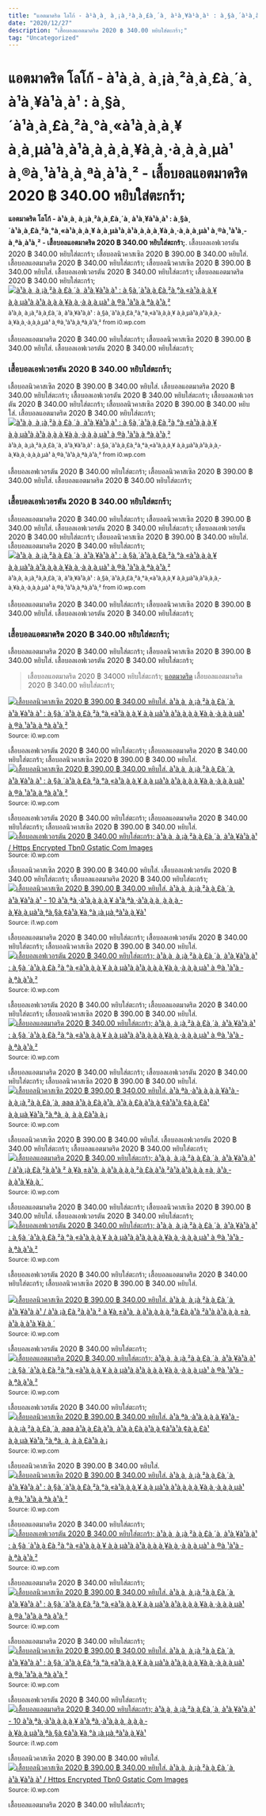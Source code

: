```yaml
---
title: "แอตมาดริด โลโก้ - à¹à¸­à¸ à¸¡à¸²à¸à¸£à¸´à¸ à¹à¸¥à¹à¸à¹ : à¸§à¸´à¹à¸à¸£à¸²à¸°à¸«à¹à¸à¸­à¸¥ à¸à¸µà¹à¸à¹à¸à¸à¸­à¸¥à¸à¸·à¸à¸à¸µà¹ à¸®à¸¹à¹à¸­à¸ªà¸à¹à¸² - เสื้อบอลแอตมาดริด 2020 ฿ 340.00 หยิบใส่ตะกร้า;"
date: "2020/12/27"
description: "เสื้อบอลแอตมาดริด 2020 ฿ 340.00 หยิบใส่ตะกร้า;"
tag: "Uncategorized"
---
```


# แอตมาดริด โลโก้ - à¹à¸­à¸ à¸¡à¸²à¸à¸£à¸´à¸ à¹à¸¥à¹à¸à¹ : à¸§à¸´à¹à¸à¸£à¸²à¸°à¸«à¹à¸à¸­à¸¥ à¸à¸µà¹à¸à¹à¸à¸à¸­à¸¥à¸à¸·à¸à¸à¸µà¹ à¸®à¸¹à¹à¸­à¸ªà¸à¹à¸² - เสื้อบอลแอตมาดริด 2020 ฿ 340.00 หยิบใส่ตะกร้า;
**แอตมาดริด โลโก้ - à¹à¸­à¸ à¸¡à¸²à¸à¸£à¸´à¸ à¹à¸¥à¹à¸à¹ : à¸§à¸´à¹à¸à¸£à¸²à¸°à¸«à¹à¸à¸­à¸¥ à¸à¸µà¹à¸à¹à¸à¸à¸­à¸¥à¸à¸·à¸à¸à¸µà¹ à¸®à¸¹à¹à¸­à¸ªà¸à¹à¸² - เสื้อบอลแอตมาดริด 2020 ฿ 340.00 หยิบใส่ตะกร้า;**. เสื้อบอลเอฟเวอรตัน 2020 ฿ 340.00 หยิบใส่ตะกร้า; เสื้อบอลนิวคาสเซิล 2020 ฿ 390.00 ฿ 340.00 หยิบใส่. เสื้อบอลแอตมาดริด 2020 ฿ 340.00 หยิบใส่ตะกร้า;
เสื้อบอลนิวคาสเซิล 2020 ฿ 390.00 ฿ 340.00 หยิบใส่. เสื้อบอลเอฟเวอรตัน 2020 ฿ 340.00 หยิบใส่ตะกร้า; เสื้อบอลแอตมาดริด 2020 ฿ 340.00 หยิบใส่ตะกร้า;
[![à¹à¸­à¸ à¸¡à¸²à¸à¸£à¸´à¸ à¹à¸¥à¹à¸à¹ : à¸§à¸´à¹à¸à¸£à¸²à¸°à¸«à¹à¸à¸­à¸¥ à¸à¸µà¹à¸à¹à¸à¸à¸­à¸¥à¸à¸·à¸à¸à¸µà¹ à¸®à¸¹à¹à¸­à¸ªà¸à¹à¸²](https://i0.wp.com/mm88up.com/wp-content/uploads/2020/08/To-night-1024x683.jpg "à¹à¸­à¸ à¸¡à¸²à¸à¸£à¸´à¸ à¹à¸¥à¹à¸à¹ : à¸§à¸´à¹à¸à¸£à¸²à¸°à¸«à¹à¸à¸­à¸¥ à¸à¸µà¹à¸à¹à¸à¸à¸­à¸¥à¸à¸·à¸à¸à¸µà¹ à¸®à¸¹à¹à¸­à¸ªà¸à¹à¸²")](https://i0.wp.com/mm88up.com/wp-content/uploads/2020/08/To-night-1024x683.jpg)
<small>à¹à¸­à¸ à¸¡à¸²à¸à¸£à¸´à¸ à¹à¸¥à¹à¸à¹ : à¸§à¸´à¹à¸à¸£à¸²à¸°à¸«à¹à¸à¸­à¸¥ à¸à¸µà¹à¸à¹à¸à¸à¸­à¸¥à¸à¸·à¸à¸à¸µà¹ à¸®à¸¹à¹à¸­à¸ªà¸à¹à¸² from i0.wp.com</small>

เสื้อบอลแอตมาดริด 2020 ฿ 340.00 หยิบใส่ตะกร้า; เสื้อบอลนิวคาสเซิล 2020 ฿ 390.00 ฿ 340.00 หยิบใส่. เสื้อบอลเอฟเวอรตัน 2020 ฿ 340.00 หยิบใส่ตะกร้า;

### เสื้อบอลเอฟเวอรตัน 2020 ฿ 340.00 หยิบใส่ตะกร้า;
เสื้อบอลนิวคาสเซิล 2020 ฿ 390.00 ฿ 340.00 หยิบใส่. เสื้อบอลแอตมาดริด 2020 ฿ 340.00 หยิบใส่ตะกร้า; เสื้อบอลเอฟเวอรตัน 2020 ฿ 340.00 หยิบใส่ตะกร้า;
เสื้อบอลเอฟเวอรตัน 2020 ฿ 340.00 หยิบใส่ตะกร้า; เสื้อบอลนิวคาสเซิล 2020 ฿ 390.00 ฿ 340.00 หยิบใส่. เสื้อบอลแอตมาดริด 2020 ฿ 340.00 หยิบใส่ตะกร้า;
[![à¹à¸­à¸ à¸¡à¸²à¸à¸£à¸´à¸ à¹à¸¥à¹à¸à¹ : à¸§à¸´à¹à¸à¸£à¸²à¸°à¸«à¹à¸à¸­à¸¥ à¸à¸µà¹à¸à¹à¸à¸à¸­à¸¥à¸à¸·à¸à¸à¸µà¹ à¸®à¸¹à¹à¸­à¸ªà¸à¹à¸²](https://i0.wp.com/mm88up.com/wp-content/uploads/2020/08/To-night-1024x683.jpg "à¹à¸­à¸ à¸¡à¸²à¸à¸£à¸´à¸ à¹à¸¥à¹à¸à¹ : à¸§à¸´à¹à¸à¸£à¸²à¸°à¸«à¹à¸à¸­à¸¥ à¸à¸µà¹à¸à¹à¸à¸à¸­à¸¥à¸à¸·à¸à¸à¸µà¹ à¸®à¸¹à¹à¸­à¸ªà¸à¹à¸²")](https://i0.wp.com/mm88up.com/wp-content/uploads/2020/08/To-night-1024x683.jpg)
<small>à¹à¸­à¸ à¸¡à¸²à¸à¸£à¸´à¸ à¹à¸¥à¹à¸à¹ : à¸§à¸´à¹à¸à¸£à¸²à¸°à¸«à¹à¸à¸­à¸¥ à¸à¸µà¹à¸à¹à¸à¸à¸­à¸¥à¸à¸·à¸à¸à¸µà¹ à¸®à¸¹à¹à¸­à¸ªà¸à¹à¸² from i0.wp.com</small>

เสื้อบอลเอฟเวอรตัน 2020 ฿ 340.00 หยิบใส่ตะกร้า; เสื้อบอลนิวคาสเซิล 2020 ฿ 390.00 ฿ 340.00 หยิบใส่. เสื้อบอลแอตมาดริด 2020 ฿ 340.00 หยิบใส่ตะกร้า;

### เสื้อบอลเอฟเวอรตัน 2020 ฿ 340.00 หยิบใส่ตะกร้า;
เสื้อบอลแอตมาดริด 2020 ฿ 340.00 หยิบใส่ตะกร้า; เสื้อบอลนิวคาสเซิล 2020 ฿ 390.00 ฿ 340.00 หยิบใส่. เสื้อบอลเอฟเวอรตัน 2020 ฿ 340.00 หยิบใส่ตะกร้า;
เสื้อบอลเอฟเวอรตัน 2020 ฿ 340.00 หยิบใส่ตะกร้า; เสื้อบอลนิวคาสเซิล 2020 ฿ 390.00 ฿ 340.00 หยิบใส่. เสื้อบอลแอตมาดริด 2020 ฿ 340.00 หยิบใส่ตะกร้า;
[![à¹à¸­à¸ à¸¡à¸²à¸à¸£à¸´à¸ à¹à¸¥à¹à¸à¹ : à¸§à¸´à¹à¸à¸£à¸²à¸°à¸«à¹à¸à¸­à¸¥ à¸à¸µà¹à¸à¹à¸à¸à¸­à¸¥à¸à¸·à¸à¸à¸µà¹ à¸®à¸¹à¹à¸­à¸ªà¸à¹à¸²](https://i0.wp.com/xn--q3cabh9bbo0cyb4bzp.com/wp-content/uploads/2019/02/à¸ªà¸à¸´à¸à¸´à¸à¸²à¸£à¸à¸à¸à¸±à¸à¸à¸­à¸-à¹à¸£à¸­à¸±à¸¥-à¹à¸à¸à¸´à¸ª-Vs-à¹à¸­à¸à¹à¸¥à¸à¸´à¹à¸à¹-à¸¡à¸²à¸à¸£à¸´à¸.jpg "à¹à¸­à¸ à¸¡à¸²à¸à¸£à¸´à¸ à¹à¸¥à¹à¸à¹ : à¸§à¸´à¹à¸à¸£à¸²à¸°à¸«à¹à¸à¸­à¸¥ à¸à¸µà¹à¸à¹à¸à¸à¸­à¸¥à¸à¸·à¸à¸à¸µà¹ à¸®à¸¹à¹à¸­à¸ªà¸à¹à¸²")](https://i0.wp.com/xn--q3cabh9bbo0cyb4bzp.com/wp-content/uploads/2019/02/à¸ªà¸à¸´à¸à¸´à¸à¸²à¸£à¸à¸à¸à¸±à¸à¸à¸­à¸-à¹à¸£à¸­à¸±à¸¥-à¹à¸à¸à¸´à¸ª-Vs-à¹à¸­à¸à¹à¸¥à¸à¸´à¹à¸à¹-à¸¡à¸²à¸à¸£à¸´à¸.jpg)
<small>à¹à¸­à¸ à¸¡à¸²à¸à¸£à¸´à¸ à¹à¸¥à¹à¸à¹ : à¸§à¸´à¹à¸à¸£à¸²à¸°à¸«à¹à¸à¸­à¸¥ à¸à¸µà¹à¸à¹à¸à¸à¸­à¸¥à¸à¸·à¸à¸à¸µà¹ à¸®à¸¹à¹à¸­à¸ªà¸à¹à¸² from i0.wp.com</small>

เสื้อบอลแอตมาดริด 2020 ฿ 340.00 หยิบใส่ตะกร้า; เสื้อบอลนิวคาสเซิล 2020 ฿ 390.00 ฿ 340.00 หยิบใส่. เสื้อบอลเอฟเวอรตัน 2020 ฿ 340.00 หยิบใส่ตะกร้า;

### เสื้อบอลแอตมาดริด 2020 ฿ 340.00 หยิบใส่ตะกร้า;
เสื้อบอลแอตมาดริด 2020 ฿ 340.00 หยิบใส่ตะกร้า; เสื้อบอลนิวคาสเซิล 2020 ฿ 390.00 ฿ 340.00 หยิบใส่. เสื้อบอลเอฟเวอรตัน 2020 ฿ 340.00 หยิบใส่ตะกร้า;

> เสื้อบอลแอตมาดริด 2020 ฿ 34000 หยิบใส่ตะกร้า; [แอตมาดริด](https://ijun.pages.dev/posts/) เสื้อบอลแอตมาดริด 2020 ฿ 340.00 หยิบใส่ตะกร้า;

[![เสื้อบอลนิวคาสเซิล 2020 ฿ 390.00 ฿ 340.00 หยิบใส่. à¹à¸­à¸ à¸¡à¸²à¸à¸£à¸´à¸ à¹à¸¥à¹à¸à¹ : à¸§à¸´à¹à¸à¸£à¸²à¸°à¸«à¹à¸à¸­à¸¥ à¸à¸µà¹à¸à¹à¸à¸à¸­à¸¥à¸à¸·à¸à¸à¸µà¹ à¸®à¸¹à¹à¸­à¸ªà¸à¹à¸²](https://i1.wp.com/tse2.mm.bing.net/th?id=OIP.jPQfhz31VOU-_pRecgigDQHaC-&amp;pid=15.1 "à¹à¸­à¸ à¸¡à¸²à¸à¸£à¸´à¸ à¹à¸¥à¹à¸à¹ : à¸§à¸´à¹à¸à¸£à¸²à¸°à¸«à¹à¸à¸­à¸¥ à¸à¸µà¹à¸à¹à¸à¸à¸­à¸¥à¸à¸·à¸à¸à¸µà¹ à¸®à¸¹à¹à¸­à¸ªà¸à¹à¸²")](https://i0.wp.com/xn--q3cabh9bbo0cyb4bzp.com/wp-content/uploads/2019/02/à¸ªà¸à¸´à¸à¸´à¸à¸²à¸£à¸à¸à¸à¸±à¸à¸à¸­à¸-à¹à¸£à¸­à¸±à¸¥-à¹à¸à¸à¸´à¸ª-Vs-à¹à¸­à¸à¹à¸¥à¸à¸´à¹à¸à¹-à¸¡à¸²à¸à¸£à¸´à¸.jpg)
<small>Source: i0.wp.com</small>

เสื้อบอลเอฟเวอรตัน 2020 ฿ 340.00 หยิบใส่ตะกร้า; เสื้อบอลแอตมาดริด 2020 ฿ 340.00 หยิบใส่ตะกร้า; เสื้อบอลนิวคาสเซิล 2020 ฿ 390.00 ฿ 340.00 หยิบใส่.
[![เสื้อบอลนิวคาสเซิล 2020 ฿ 390.00 ฿ 340.00 หยิบใส่. à¹à¸­à¸ à¸¡à¸²à¸à¸£à¸´à¸ à¹à¸¥à¹à¸à¹ : à¸§à¸´à¹à¸à¸£à¸²à¸°à¸«à¹à¸à¸­à¸¥ à¸à¸µà¹à¸à¹à¸à¸à¸­à¸¥à¸à¸·à¸à¸à¸µà¹ à¸®à¸¹à¹à¸­à¸ªà¸à¹à¸²](https://i0.wp.com/tse3.mm.bing.net/th?id=OIP.tHtR_TacCIaOq0-Z4cNb1wHaEK&amp;pid=15.1 "à¹à¸­à¸ à¸¡à¸²à¸à¸£à¸´à¸ à¹à¸¥à¹à¸à¹ : à¸§à¸´à¹à¸à¸£à¸²à¸°à¸«à¹à¸à¸­à¸¥ à¸à¸µà¹à¸à¹à¸à¸à¸­à¸¥à¸à¸·à¸à¸à¸µà¹ à¸®à¸¹à¹à¸­à¸ªà¸à¹à¸²")](https://i0.wp.com/livescorethai.net/files/ovjbclrdoquotjpdnths/LST_MATCH2020_X8.jpg)
<small>Source: i0.wp.com</small>

เสื้อบอลเอฟเวอรตัน 2020 ฿ 340.00 หยิบใส่ตะกร้า; เสื้อบอลแอตมาดริด 2020 ฿ 340.00 หยิบใส่ตะกร้า; เสื้อบอลนิวคาสเซิล 2020 ฿ 390.00 ฿ 340.00 หยิบใส่.
[![เสื้อบอลเอฟเวอรตัน 2020 ฿ 340.00 หยิบใส่ตะกร้า; à¹à¸­à¸ à¸¡à¸²à¸à¸£à¸´à¸ à¹à¸¥à¹à¸à¹ / Https Encrypted Tbn0 Gstatic Com Images](https://i1.wp.com/tse4.mm.bing.net/th?id=OIP.G8lYGV9W4SYkFFohgAMV9AHaJU&amp;pid=15.1 "à¹à¸­à¸ à¸¡à¸²à¸à¸£à¸´à¸ à¹à¸¥à¹à¸à¹ / Https Encrypted Tbn0 Gstatic Com Images")](https://i0.wp.com/www.bkkballshop.com/wp-content/uploads/2019/09/à¹à¸ªà¸·à¹à¸­à¸à¸­à¸¥-Atletico-Madrid-Away-à¹à¸­à¸à¹à¸¥à¸à¸´à¹à¸à¹-à¸¡à¸²à¸à¸£à¸´à¸-à¹à¸¢à¸·à¸­à¸-201920-01.jpg)
<small>Source: i0.wp.com</small>

เสื้อบอลนิวคาสเซิล 2020 ฿ 390.00 ฿ 340.00 หยิบใส่. เสื้อบอลเอฟเวอรตัน 2020 ฿ 340.00 หยิบใส่ตะกร้า; เสื้อบอลแอตมาดริด 2020 ฿ 340.00 หยิบใส่ตะกร้า;
[![เสื้อบอลนิวคาสเซิล 2020 ฿ 390.00 ฿ 340.00 หยิบใส่. à¹à¸­à¸ à¸¡à¸²à¸à¸£à¸´à¸ à¹à¸¥à¹à¸à¹ - 10 à¹à¸ªà¸·à¹à¸­à¸à¸­à¸¥ à¹à¸ªà¸·à¹à¸­à¸à¸¸à¸à¸à¸­à¸¥à¸à¸µà¹à¸ªà¸§à¸¢à¹à¸¥à¸°à¸¡à¸µà¸ªà¹à¸à¸¥à¹](https://i0.wp.com/tse1.mm.bing.net/th?id=OIP.KHQrhJw_HJobT2nlmpNJSgHaDI&amp;pid=15.1 "à¹à¸­à¸ à¸¡à¸²à¸à¸£à¸´à¸ à¹à¸¥à¹à¸à¹ - 10 à¹à¸ªà¸·à¹à¸­à¸à¸­à¸¥ à¹à¸ªà¸·à¹à¸­à¸à¸¸à¸à¸à¸­à¸¥à¸à¸µà¹à¸ªà¸§à¸¢à¹à¸¥à¸°à¸¡à¸µà¸ªà¹à¸à¸¥à¹")](https://i1.wp.com/i.pinimg.com/originals/ab/1e/6a/ab1e6a9bbc4bf03d3ef2dce36d47e4fe.png)
<small>Source: i1.wp.com</small>

เสื้อบอลแอตมาดริด 2020 ฿ 340.00 หยิบใส่ตะกร้า; เสื้อบอลเอฟเวอรตัน 2020 ฿ 340.00 หยิบใส่ตะกร้า; เสื้อบอลนิวคาสเซิล 2020 ฿ 390.00 ฿ 340.00 หยิบใส่.
[![เสื้อบอลเอฟเวอรตัน 2020 ฿ 340.00 หยิบใส่ตะกร้า; à¹à¸­à¸ à¸¡à¸²à¸à¸£à¸´à¸ à¹à¸¥à¹à¸à¹ : à¸§à¸´à¹à¸à¸£à¸²à¸°à¸«à¹à¸à¸­à¸¥ à¸à¸µà¹à¸à¹à¸à¸à¸­à¸¥à¸à¸·à¸à¸à¸µà¹ à¸®à¸¹à¹à¸­à¸ªà¸à¹à¸²](https://i1.wp.com/tse1.mm.bing.net/th?id=OIP.EnhHxsw1BJSzxSs0IYMA4QHaGN&amp;pid=15.1 "à¹à¸­à¸ à¸¡à¸²à¸à¸£à¸´à¸ à¹à¸¥à¹à¸à¹ : à¸§à¸´à¹à¸à¸£à¸²à¸°à¸«à¹à¸à¸­à¸¥ à¸à¸µà¹à¸à¹à¸à¸à¸­à¸¥à¸à¸·à¸à¸à¸µà¹ à¸®à¸¹à¹à¸­à¸ªà¸à¹à¸²")](https://i0.wp.com/ufa6556.com/wp-content/uploads/2020/10/10-03-SPA-01.jpg)
<small>Source: i0.wp.com</small>

เสื้อบอลเอฟเวอรตัน 2020 ฿ 340.00 หยิบใส่ตะกร้า; เสื้อบอลแอตมาดริด 2020 ฿ 340.00 หยิบใส่ตะกร้า; เสื้อบอลนิวคาสเซิล 2020 ฿ 390.00 ฿ 340.00 หยิบใส่.
[![เสื้อบอลแอตมาดริด 2020 ฿ 340.00 หยิบใส่ตะกร้า; à¹à¸­à¸ à¸¡à¸²à¸à¸£à¸´à¸ à¹à¸¥à¹à¸à¹ : à¸§à¸´à¹à¸à¸£à¸²à¸°à¸«à¹à¸à¸­à¸¥ à¸à¸µà¹à¸à¹à¸à¸à¸­à¸¥à¸à¸·à¸à¸à¸µà¹ à¸®à¸¹à¹à¸­à¸ªà¸à¹à¸²](https://i1.wp.com/tse3.mm.bing.net/th?id=OIP.c4EUEYywltPXGxhaj-gC_QHaE8&amp;pid=15.1 "à¹à¸­à¸ à¸¡à¸²à¸à¸£à¸´à¸ à¹à¸¥à¹à¸à¹ : à¸§à¸´à¹à¸à¸£à¸²à¸°à¸«à¹à¸à¸­à¸¥ à¸à¸µà¹à¸à¹à¸à¸à¸­à¸¥à¸à¸·à¸à¸à¸µà¹ à¸®à¸¹à¹à¸­à¸ªà¸à¹à¸²")](https://i0.wp.com/mm88up.com/wp-content/uploads/2020/08/To-night-1024x683.jpg)
<small>Source: i0.wp.com</small>

เสื้อบอลแอตมาดริด 2020 ฿ 340.00 หยิบใส่ตะกร้า; เสื้อบอลเอฟเวอรตัน 2020 ฿ 340.00 หยิบใส่ตะกร้า; เสื้อบอลนิวคาสเซิล 2020 ฿ 390.00 ฿ 340.00 หยิบใส่.
[![เสื้อบอลนิวคาสเซิล 2020 ฿ 390.00 ฿ 340.00 หยิบใส่. à¹à¸ªà¸·à¹à¸­à¸à¸­à¸¥à¹à¸­à¸à¸¡à¸²à¸à¸£à¸´à¸ aaa à¹à¸à¸£à¸à¹à¸­ à¹à¸à¸£à¸à¹à¸à¸¢à¹à¹à¸¢à¸­à¸£à¹ à¸à¸µà¸¥à¹à¸²à¸ªà¸¸à¸ à¸à¸£à¹à¸­à¸¡](https://i0.wp.com/tse4.mm.bing.net/th?id=OIP.Z8uNuvIkv-ImSmG5DdKyzAHaFj&amp;pid=15.1 "à¹à¸ªà¸·à¹à¸­à¸à¸­à¸¥à¹à¸­à¸à¸¡à¸²à¸à¸£à¸´à¸ aaa à¹à¸à¸£à¸à¹à¸­ à¹à¸à¸£à¸à¹à¸à¸¢à¹à¹à¸¢à¸­à¸£à¹ à¸à¸µà¸¥à¹à¸²à¸ªà¸¸à¸ à¸à¸£à¹à¸­à¸¡")](https://i0.wp.com/www.ploenball.com/wp-content/uploads/2020/09/68053.jpg)
<small>Source: i0.wp.com</small>

เสื้อบอลนิวคาสเซิล 2020 ฿ 390.00 ฿ 340.00 หยิบใส่. เสื้อบอลเอฟเวอรตัน 2020 ฿ 340.00 หยิบใส่ตะกร้า; เสื้อบอลแอตมาดริด 2020 ฿ 340.00 หยิบใส่ตะกร้า;
[![เสื้อบอลแอตมาดริด 2020 ฿ 340.00 หยิบใส่ตะกร้า; à¹à¸­à¸ à¸¡à¸²à¸à¸£à¸´à¸ à¹à¸¥à¹à¸à¹ / à¹à¸¡à¸£à¸²à¸à¹à¸² à¸¥à¸±à¹à¸ à¸à¹à¸­à¸à¸à¸²à¸£à¸à¹à¸²à¹à¸à¹à¸à¸à¸±à¸ à¹à¸­à¸à¹à¸¥à¸à¸´](https://i0.wp.com/tse1.mm.bing.net/th?id=OIP.EbyZU34dXPSQWAT4ZLB_VAHaEa&amp;pid=15.1 "à¹à¸­à¸ à¸¡à¸²à¸à¸£à¸´à¸ à¹à¸¥à¹à¸à¹ / à¹à¸¡à¸£à¸²à¸à¹à¸² à¸¥à¸±à¹à¸ à¸à¹à¸­à¸à¸à¸²à¸£à¸à¹à¸²à¹à¸à¹à¸à¸à¸±à¸ à¹à¸­à¸à¹à¸¥à¸à¸´")](https://i0.wp.com/www.clipfasthd.com/wp-content/uploads/2016/02/Atletico-Madrid-3-1-Eibar.jpg)
<small>Source: i0.wp.com</small>

เสื้อบอลแอตมาดริด 2020 ฿ 340.00 หยิบใส่ตะกร้า; เสื้อบอลนิวคาสเซิล 2020 ฿ 390.00 ฿ 340.00 หยิบใส่. เสื้อบอลเอฟเวอรตัน 2020 ฿ 340.00 หยิบใส่ตะกร้า;
[![เสื้อบอลเอฟเวอรตัน 2020 ฿ 340.00 หยิบใส่ตะกร้า; à¹à¸­à¸ à¸¡à¸²à¸à¸£à¸´à¸ à¹à¸¥à¹à¸à¹ : à¸§à¸´à¹à¸à¸£à¸²à¸°à¸«à¹à¸à¸­à¸¥ à¸à¸µà¹à¸à¹à¸à¸à¸­à¸¥à¸à¸·à¸à¸à¸µà¹ à¸®à¸¹à¹à¸­à¸ªà¸à¹à¸²](https://i1.wp.com/tse2.mm.bing.net/th?id=OIP.drXfHF1rHsLg5Kuc-2sPmgHaEK&amp;pid=15.1 "à¹à¸­à¸ à¸¡à¸²à¸à¸£à¸´à¸ à¹à¸¥à¹à¸à¹ : à¸§à¸´à¹à¸à¸£à¸²à¸°à¸«à¹à¸à¸­à¸¥ à¸à¸µà¹à¸à¹à¸à¸à¸­à¸¥à¸à¸·à¸à¸à¸µà¹ à¸®à¸¹à¹à¸­à¸ªà¸à¹à¸²")](https://i0.wp.com/livescorethai.net/upload/17055496.jpg?v=1.9.5)
<small>Source: i0.wp.com</small>

เสื้อบอลเอฟเวอรตัน 2020 ฿ 340.00 หยิบใส่ตะกร้า; เสื้อบอลแอตมาดริด 2020 ฿ 340.00 หยิบใส่ตะกร้า; เสื้อบอลนิวคาสเซิล 2020 ฿ 390.00 ฿ 340.00 หยิบใส่.

[![เสื้อบอลนิวคาสเซิล 2020 ฿ 390.00 ฿ 340.00 หยิบใส่. à¹à¸­à¸ à¸¡à¸²à¸à¸£à¸´à¸ à¹à¸¥à¹à¸à¹ / à¹à¸¡à¸£à¸²à¸à¹à¸² à¸¥à¸±à¹à¸ à¸à¹à¸­à¸à¸à¸²à¸£à¸à¹à¸²à¹à¸à¹à¸à¸à¸±à¸ à¹à¸­à¸à¹à¸¥à¸à¸´](https://i0.wp.com/tse1.mm.bing.net/th?id=OIP.EbyZU34dXPSQWAT4ZLB_VAHaEa&amp;pid=15.1 "à¹à¸­à¸ à¸¡à¸²à¸à¸£à¸´à¸ à¹à¸¥à¹à¸à¹ / à¹à¸¡à¸£à¸²à¸à¹à¸² à¸¥à¸±à¹à¸ à¸à¹à¸­à¸à¸à¸²à¸£à¸à¹à¸²à¹à¸à¹à¸à¸à¸±à¸ à¹à¸­à¸à¹à¸¥à¸à¸´")](https://i0.wp.com/www.clipfasthd.com/wp-content/uploads/2016/02/Atletico-Madrid-3-1-Eibar.jpg)
<small>Source: i0.wp.com</small>

เสื้อบอลเอฟเวอรตัน 2020 ฿ 340.00 หยิบใส่ตะกร้า;
[![เสื้อบอลแอตมาดริด 2020 ฿ 340.00 หยิบใส่ตะกร้า; à¹à¸­à¸ à¸¡à¸²à¸à¸£à¸´à¸ à¹à¸¥à¹à¸à¹ : à¸§à¸´à¹à¸à¸£à¸²à¸°à¸«à¹à¸à¸­à¸¥ à¸à¸µà¹à¸à¹à¸à¸à¸­à¸¥à¸à¸·à¸à¸à¸µà¹ à¸®à¸¹à¹à¸­à¸ªà¸à¹à¸²](https://i0.wp.com/tse3.mm.bing.net/th?id=OIP.tHtR_TacCIaOq0-Z4cNb1wHaEK&amp;pid=15.1 "à¹à¸­à¸ à¸¡à¸²à¸à¸£à¸´à¸ à¹à¸¥à¹à¸à¹ : à¸§à¸´à¹à¸à¸£à¸²à¸°à¸«à¹à¸à¸­à¸¥ à¸à¸µà¹à¸à¹à¸à¸à¸­à¸¥à¸à¸·à¸à¸à¸µà¹ à¸®à¸¹à¹à¸­à¸ªà¸à¹à¸²")](https://i0.wp.com/livescorethai.net/files/ovjbclrdoquotjpdnths/LST_MATCH2020_X8.jpg)
<small>Source: i0.wp.com</small>

เสื้อบอลเอฟเวอรตัน 2020 ฿ 340.00 หยิบใส่ตะกร้า;
[![เสื้อบอลนิวคาสเซิล 2020 ฿ 390.00 ฿ 340.00 หยิบใส่. à¹à¸ªà¸·à¹à¸­à¸à¸­à¸¥à¹à¸­à¸à¸¡à¸²à¸à¸£à¸´à¸ aaa à¹à¸à¸£à¸à¹à¸­ à¹à¸à¸£à¸à¹à¸à¸¢à¹à¹à¸¢à¸­à¸£à¹ à¸à¸µà¸¥à¹à¸²à¸ªà¸¸à¸ à¸à¸£à¹à¸­à¸¡](https://i0.wp.com/tse4.mm.bing.net/th?id=OIP.Z8uNuvIkv-ImSmG5DdKyzAHaFj&amp;pid=15.1 "à¹à¸ªà¸·à¹à¸­à¸à¸­à¸¥à¹à¸­à¸à¸¡à¸²à¸à¸£à¸´à¸ aaa à¹à¸à¸£à¸à¹à¸­ à¹à¸à¸£à¸à¹à¸à¸¢à¹à¹à¸¢à¸­à¸£à¹ à¸à¸µà¸¥à¹à¸²à¸ªà¸¸à¸ à¸à¸£à¹à¸­à¸¡")](https://i0.wp.com/www.ploenball.com/wp-content/uploads/2020/09/68053.jpg)
<small>Source: i0.wp.com</small>

เสื้อบอลนิวคาสเซิล 2020 ฿ 390.00 ฿ 340.00 หยิบใส่.
[![เสื้อบอลนิวคาสเซิล 2020 ฿ 390.00 ฿ 340.00 หยิบใส่. à¹à¸­à¸ à¸¡à¸²à¸à¸£à¸´à¸ à¹à¸¥à¹à¸à¹ : à¸§à¸´à¹à¸à¸£à¸²à¸°à¸«à¹à¸à¸­à¸¥ à¸à¸µà¹à¸à¹à¸à¸à¸­à¸¥à¸à¸·à¸à¸à¸µà¹ à¸®à¸¹à¹à¸­à¸ªà¸à¹à¸²](https://i1.wp.com/tse2.mm.bing.net/th?id=OIP.drXfHF1rHsLg5Kuc-2sPmgHaEK&amp;pid=15.1 "à¹à¸­à¸ à¸¡à¸²à¸à¸£à¸´à¸ à¹à¸¥à¹à¸à¹ : à¸§à¸´à¹à¸à¸£à¸²à¸°à¸«à¹à¸à¸­à¸¥ à¸à¸µà¹à¸à¹à¸à¸à¸­à¸¥à¸à¸·à¸à¸à¸µà¹ à¸®à¸¹à¹à¸­à¸ªà¸à¹à¸²")](https://i0.wp.com/livescorethai.net/upload/17055496.jpg?v=1.9.5)
<small>Source: i0.wp.com</small>

เสื้อบอลแอตมาดริด 2020 ฿ 340.00 หยิบใส่ตะกร้า;
[![เสื้อบอลเอฟเวอรตัน 2020 ฿ 340.00 หยิบใส่ตะกร้า; à¹à¸­à¸ à¸¡à¸²à¸à¸£à¸´à¸ à¹à¸¥à¹à¸à¹ : à¸§à¸´à¹à¸à¸£à¸²à¸°à¸«à¹à¸à¸­à¸¥ à¸à¸µà¹à¸à¹à¸à¸à¸­à¸¥à¸à¸·à¸à¸à¸µà¹ à¸®à¸¹à¹à¸­à¸ªà¸à¹à¸²](https://i1.wp.com/tse3.mm.bing.net/th?id=OIP.c4EUEYywltPXGxhaj-gC_QHaE8&amp;pid=15.1 "à¹à¸­à¸ à¸¡à¸²à¸à¸£à¸´à¸ à¹à¸¥à¹à¸à¹ : à¸§à¸´à¹à¸à¸£à¸²à¸°à¸«à¹à¸à¸­à¸¥ à¸à¸µà¹à¸à¹à¸à¸à¸­à¸¥à¸à¸·à¸à¸à¸µà¹ à¸®à¸¹à¹à¸­à¸ªà¸à¹à¸²")](https://i0.wp.com/mm88up.com/wp-content/uploads/2020/08/To-night-1024x683.jpg)
<small>Source: i0.wp.com</small>

เสื้อบอลแอตมาดริด 2020 ฿ 340.00 หยิบใส่ตะกร้า;
[![เสื้อบอลนิวคาสเซิล 2020 ฿ 390.00 ฿ 340.00 หยิบใส่. à¹à¸­à¸ à¸¡à¸²à¸à¸£à¸´à¸ à¹à¸¥à¹à¸à¹ : à¸§à¸´à¹à¸à¸£à¸²à¸°à¸«à¹à¸à¸­à¸¥ à¸à¸µà¹à¸à¹à¸à¸à¸­à¸¥à¸à¸·à¸à¸à¸µà¹ à¸®à¸¹à¹à¸­à¸ªà¸à¹à¸²](https://i1.wp.com/tse1.mm.bing.net/th?id=OIP.EnhHxsw1BJSzxSs0IYMA4QHaGN&amp;pid=15.1 "à¹à¸­à¸ à¸¡à¸²à¸à¸£à¸´à¸ à¹à¸¥à¹à¸à¹ : à¸§à¸´à¹à¸à¸£à¸²à¸°à¸«à¹à¸à¸­à¸¥ à¸à¸µà¹à¸à¹à¸à¸à¸­à¸¥à¸à¸·à¸à¸à¸µà¹ à¸®à¸¹à¹à¸­à¸ªà¸à¹à¸²")](https://i0.wp.com/ufa6556.com/wp-content/uploads/2020/10/10-03-SPA-01.jpg)
<small>Source: i0.wp.com</small>

เสื้อบอลแอตมาดริด 2020 ฿ 340.00 หยิบใส่ตะกร้า;
[![เสื้อบอลนิวคาสเซิล 2020 ฿ 390.00 ฿ 340.00 หยิบใส่. à¹à¸­à¸ à¸¡à¸²à¸à¸£à¸´à¸ à¹à¸¥à¹à¸à¹ : à¸§à¸´à¹à¸à¸£à¸²à¸°à¸«à¹à¸à¸­à¸¥ à¸à¸µà¹à¸à¹à¸à¸à¸­à¸¥à¸à¸·à¸à¸à¸µà¹ à¸®à¸¹à¹à¸­à¸ªà¸à¹à¸²](https://i1.wp.com/tse2.mm.bing.net/th?id=OIP.jPQfhz31VOU-_pRecgigDQHaC-&amp;pid=15.1 "à¹à¸­à¸ à¸¡à¸²à¸à¸£à¸´à¸ à¹à¸¥à¹à¸à¹ : à¸§à¸´à¹à¸à¸£à¸²à¸°à¸«à¹à¸à¸­à¸¥ à¸à¸µà¹à¸à¹à¸à¸à¸­à¸¥à¸à¸·à¸à¸à¸µà¹ à¸®à¸¹à¹à¸­à¸ªà¸à¹à¸²")](https://i0.wp.com/xn--q3cabh9bbo0cyb4bzp.com/wp-content/uploads/2019/02/à¸ªà¸à¸´à¸à¸´à¸à¸²à¸£à¸à¸à¸à¸±à¸à¸à¸­à¸-à¹à¸£à¸­à¸±à¸¥-à¹à¸à¸à¸´à¸ª-Vs-à¹à¸­à¸à¹à¸¥à¸à¸´à¹à¸à¹-à¸¡à¸²à¸à¸£à¸´à¸.jpg)
<small>Source: i0.wp.com</small>

เสื้อบอลเอฟเวอรตัน 2020 ฿ 340.00 หยิบใส่ตะกร้า;
[![เสื้อบอลแอตมาดริด 2020 ฿ 340.00 หยิบใส่ตะกร้า; à¹à¸­à¸ à¸¡à¸²à¸à¸£à¸´à¸ à¹à¸¥à¹à¸à¹ - 10 à¹à¸ªà¸·à¹à¸­à¸à¸­à¸¥ à¹à¸ªà¸·à¹à¸­à¸à¸¸à¸à¸à¸­à¸¥à¸à¸µà¹à¸ªà¸§à¸¢à¹à¸¥à¸°à¸¡à¸µà¸ªà¹à¸à¸¥à¹](https://i0.wp.com/tse1.mm.bing.net/th?id=OIP.KHQrhJw_HJobT2nlmpNJSgHaDI&amp;pid=15.1 "à¹à¸­à¸ à¸¡à¸²à¸à¸£à¸´à¸ à¹à¸¥à¹à¸à¹ - 10 à¹à¸ªà¸·à¹à¸­à¸à¸­à¸¥ à¹à¸ªà¸·à¹à¸­à¸à¸¸à¸à¸à¸­à¸¥à¸à¸µà¹à¸ªà¸§à¸¢à¹à¸¥à¸°à¸¡à¸µà¸ªà¹à¸à¸¥à¹")](https://i1.wp.com/i.pinimg.com/originals/ab/1e/6a/ab1e6a9bbc4bf03d3ef2dce36d47e4fe.png)
<small>Source: i1.wp.com</small>

เสื้อบอลนิวคาสเซิล 2020 ฿ 390.00 ฿ 340.00 หยิบใส่.
[![เสื้อบอลนิวคาสเซิล 2020 ฿ 390.00 ฿ 340.00 หยิบใส่. à¹à¸­à¸ à¸¡à¸²à¸à¸£à¸´à¸ à¹à¸¥à¹à¸à¹ / Https Encrypted Tbn0 Gstatic Com Images](https://i1.wp.com/tse4.mm.bing.net/th?id=OIP.G8lYGV9W4SYkFFohgAMV9AHaJU&amp;pid=15.1 "à¹à¸­à¸ à¸¡à¸²à¸à¸£à¸´à¸ à¹à¸¥à¹à¸à¹ / Https Encrypted Tbn0 Gstatic Com Images")](https://i0.wp.com/www.bkkballshop.com/wp-content/uploads/2019/09/à¹à¸ªà¸·à¹à¸­à¸à¸­à¸¥-Atletico-Madrid-Away-à¹à¸­à¸à¹à¸¥à¸à¸´à¹à¸à¹-à¸¡à¸²à¸à¸£à¸´à¸-à¹à¸¢à¸·à¸­à¸-201920-01.jpg)
<small>Source: i0.wp.com</small>

เสื้อบอลแอตมาดริด 2020 ฿ 340.00 หยิบใส่ตะกร้า;
